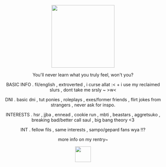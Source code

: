 <p align="center">
  <img src="https://64.media.tumblr.com/eed963ae081936d40db7518a5add8403/dbd1a016090eead6-8c/s540x810/e8a69126742b2abfffe3a50ee3b3e2418587d4d0.pnj"%7Bwidth=200px height=200px}/>
</p>

<p align="center">
You'll never learn what you truly feel, won't you?
</p>

<p align="center">
BASIC INFO . fil/english , extroverted , i curse allat :< + i use my reclaimed slurs , dont take me srsly ~ >w<
</p>
<p align="center">
DNI . basic dni , tut ponies , roleplays , exes/former friends , flirt jokes from strangers , never ask for inspo.
</p>
<p align="center">
INTERESTS . hsr , jjba , ennead , cookie run , mbti , beastars , aggretsuko , breaking bad/better call saul , big bang theory <3
</p>
<p align="center">
INT . fellow fils , same interests , sampo/gepard fans wya !!?
</p>
<p align="center">
more info on my rentry~
</p>
<p align="center">
  <img src="https://64.media.tumblr.com/21a53732769bf3cee39334c650b4ab0f/9d9dd727003dd0f9-90/s2048x3072/a69f742a484b6d2d29e8340a085949eaa13fe327.pnj"%7Bwidth=50px height=50px}/>
</p>

